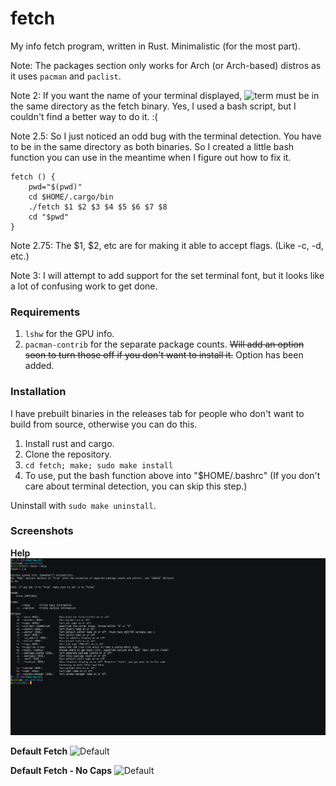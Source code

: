 # fetch
My info fetch program, written in Rust. Minimalistic (for the most part).

Note: The packages section only works for Arch (or Arch-based) distros as it uses `pacman` and `paclist`.

Note 2: If you want the name of your terminal displayed, ![term](term) must be in the same directory as the fetch binary. Yes, I used a bash script, but I couldn't find a better way to do it. :(

Note 2.5: So I just noticed an odd bug with the terminal detection. You have to be in the same directory as both binaries. So I created a little bash function you can use in the meantime when I figure out how to fix it.

```Shell
fetch () {
	pwd="$(pwd)"
	cd $HOME/.cargo/bin
	./fetch $1 $2 $3 $4 $5 $6 $7 $8
	cd "$pwd"
}
```

Note 2.75: The $1, $2, etc are for making it able to accept flags. (Like -c, -d, etc.)

Note 3: I will attempt to add support for the set terminal font, but it looks like a lot of confusing work to get done.

### Requirements
1. `lshw` for the GPU info.
2. `pacman-contrib` for the separate package counts. ~~Will add an option soon to turn those off if you don't want to install it.~~ Option has been added.

### Installation
I have prebuilt binaries in the releases tab for people who don't want to build from source, otherwise you can do this.

1. Install rust and cargo.
2. Clone the repository.
3. `cd fetch; make; sudo make install`
4. To use, put the bash function above into "$HOME/.bashrc" (If you don't care about terminal detection, you can skip this step.)

Uninstall with `sudo make uninstall`.

### Screenshots

**Help**
![Help](Screenshots/help.png?raw=true "Help")

**Default Fetch**
![Default](Screenshots/default.png?raw=true "Default")

**Default Fetch - No Caps**
![Default](Screenshots/default-nocaps.png?raw=true "Default")
